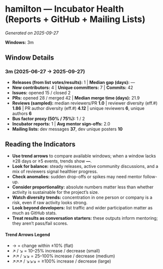 # hamilton — Incubator Health (Reports + GitHub + Mailing Lists)
_Generated on 2025-09-27_

**Windows:** 3m

## Window Details
### 3m  (2025-06-27 → 2025-09-27)
- **Releases (from list votes/results):** 1  |  **Median gap (days):** —
- **New contributors:** 4  |  **Unique committers:** 7  |  **Commits:** 42
- **Issues:** opened 15 / closed 2
- **PRs:** opened 28 / merged 42  |  **Median merge time (days):** 21.9
- **Reviews (sampled):** median reviewers/PR **1.0**  |  reviewer diversity (eff.#) **1.86**  |  PR author diversity (eff.#) **4.12**  |  unique reviewers **6**, unique authors **6**
- **Bus factor proxy (50% / 75%):** 1 / 2
- **Incubator reports:** 1  |  **Avg mentor sign-offs:** 2.0
- **Mailing lists:** dev messages **37**, dev unique posters **10**

## Reading the Indicators
- **Use trend arrows** to compare available windows; when a window lacks ≥28 days or ≥5 events, trends show **—**.
- **Look for balance:** steady releases, active community discussions, and a mix of reviewers signal healthier progress.
- **Check anomalies:** sudden drop-offs or spikes may need mentor follow-up.
- **Consider proportionality:** absolute numbers matter less than whether activity is sustainable for the project’s size.
- **Watch diversity trends:** concentration in one person or company is a risk, even if raw activity looks strong.
- **Look beyond developers:** list traffic and wider participation matter as much as GitHub stats.
- **Treat results as conversation starters:** these outputs inform mentoring; they aren’t pass/fail scores.

#### Trend Arrows Legend
- →  = change within ±10% (flat)
- ↗ / ↘ = 10–25% increase / decrease (small)
- ↗↗ / ↘↘ = 25–100% increase / decrease (medium)
- ↗↗↗ / ↘↘↘ = ≥100% increase / decrease (large)
